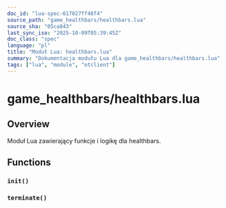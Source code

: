 ```yaml
---
doc_id: "lua-spec-617027ff48f4"
source_path: "game_healthbars/healthbars.lua"
source_sha: "05ca843"
last_sync_iso: "2025-10-09T05:39:45Z"
doc_class: "spec"
language: "pl"
title: "Moduł Lua: healthbars.lua"
summary: "Dokumentacja modułu Lua dla game_healthbars/healthbars.lua"
tags: ["lua", "module", "otclient"]
---
```


# game_healthbars/healthbars.lua

## Overview

Moduł Lua zawierający funkcje i logikę dla healthbars.

## Functions

### `init()`

### `terminate()`
